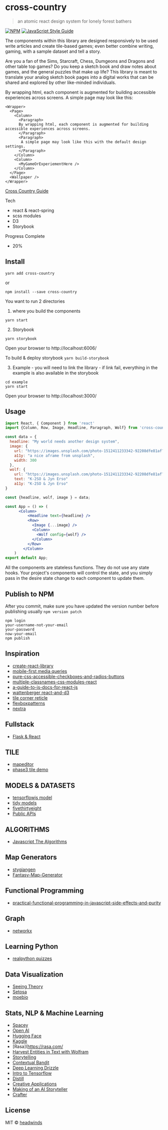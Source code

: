 # cross-country

> an atomic react design system for lonely forest bathers

[![NPM](https://img.shields.io/npm/v/cross-country.svg)](https://www.npmjs.com/package/cross-country) [![JavaScript Style Guide](https://img.shields.io/badge/code_style-standard-brightgreen.svg)](https://standardjs.com)

The componennts within this library are designed responsively to be used write articles and create tile-based games; even better combine writing, gaming, with a sample dataset and tell a story.

Are you a fan of the Sims, Starcraft, Chess, Dumgeons and Dragons and other table top games? Do you keep a sketch book and draw notes about games, and the general puzzles that make up life? This library is meant to translate your analog sketch book pages into a digital works that can be shared and explored by other like-minded individuals. 

By wrapping html, each component is augmented for building accessible experiences across screens. A simple page may look like this:

```
<Wrapper>
  <Page>
    <Column>
      <Paragraph>
      By wrapping html, each component is augmented for building accessible experiences across screens.
      </Paragraph>
      <Paragraph>
       A simple page may look like this with the default design settings.
      </Paragraph>
    </Column>
    <Column>
      <MyGameOrExperiementHere />
    </Column>
  </Page>
  <Wallpaper />
</Wrapper>
```

[Cross Country Guide](https://cross-country-guide.vercel.app)

Tech 
- react & react-spring 
- scss modules
- D3 
- Storybook

Progress Complete 
- 20% 

## Install

```
yarn add cross-country
```
or
```
npm install --save cross-country
```

You want to run 2 directories

1. where you build the components
```
yarn start
```

2. Storybook
```
yarn storybook
```

Open your browser to http://localhost:6006/

To build & deploy storybook `yarn build-storybook`

3. Example - you will need to link the library - if link fail, everything in the example is also available in the storybook
```
cd example
yarn start 
```

Open your browser to http://localhost:3000/

## Usage

```jsx
import React, { Component } from 'react'
import {Column, Row, Image, Headline, Paragraph, Wolf} from 'cross-country';

const data = {
  headline: "My world needs another design system",
  image: {
    url: "https://images.unsplash.com/photo-1512411233342-92208dfe81af?ixlib=rb-1.2.1&ixid=eyJhcHBfaWQiOjEyMDd9&auto=format&fit=crop&w=934&q=80",
    a11y: "a nice aframe from unsplash",
    width: 300
  },
  wolf: {
    url: "https://images.unsplash.com/photo-1512411233342-92208dfe81af?ixlib=rb-1.2.1&ixid=eyJhcHBfaWQiOjEyMDd9&auto=format&fit=crop&w=934&q=80",
    text: "K-2SO & Jyn Erso" 
    a11y: "K-2SO & Jyn Erso"
}

const {headline, wolf, image } = data;

const App = () => (
      <Column>
          <Headline text={headline} />
          <Row>
            <Image {...image} />
            <Column>
              <Wolf config={wolf} />
            </Column>
          </Row>
        </Column>
    )
export default App; 
```

All the components are stateless functions. They do not use any state hooks. Your project's components will control the state, and you simply pass in the desire state change to each component to update them. 

## Publish to NPM

After you commit, make sure you have updated the version number before publishing usually `npm version patch`

```
npm login
your-username-not-your-email
your-password
now-your-email
npm publish
```

## Inspiration
* [create-react-library](https://www.npmjs.com/package/create-react-library)
* [mobile-first media queries](https://medium.com/codeartisan/breakpoints-and-media-queries-in-scss-46e8f551e2f2)
* [pure-css-accessible-checkboxes-and-radios-buttons](https://medium.com/claritydesignsystem/pure-css-accessible-checkboxes-and-radios-buttons-54063e759bb3)
* [multiple-classnames-css-modules-react](https://zeph.co/multiple-classnames-css-modules-react)
* [a-guide-to-js-docs-for-react-js](https://www.inkoop.io/blog/a-guide-to-js-docs-for-react-js/)
* [wattenberger react-and-d3](https://wattenberger.com/blog/react-and-d3)
* [tile corner reticle](https://codepen.io/NyX/pen/JYOzWW)
* [flexboxpatterns](https://www.flexboxpatterns.com/)
* [nextra](https://nextra.vercel.app/)


## Fullstack
* [Flask & React](https://blog.appseed.us/flask-react-full-stack-seed-projects/)
## TILE
* [mapeditor](https://www.mapeditor.org/)
* [phase3 tile demo](https://itnext.io/modular-game-worlds-in-phaser-3-tilemaps-3-procedural-dungeon-3bc19b841cd)

## MODELS & DATASETS
* [tensorflowjs model](https://www.tensorflow.org/js/models)
* [tidy models](https://www.tidymodels.org/)
* [fivethirtyeight](https://fivethirtyeight.com/)
* [Public APIs](https://github.com/public-apis/public-apis)
## ALGORITHMS
* [Javascript The Algorithms](https://github.com/TheAlgorithms/Javascript)

## Map Generators
* [stygiangen](https://github.com/slashman/stygiangen/)
* [Fantasy-Map-Generator](https://azgaar.github.io/Fantasy-Map-Generator/)
## Functional Programming
* [practical-functional-programming-in-javascript-side-effects-and-purity](https://dev.to/richytong/practical-functional-programming-in-javascript-side-effects-and-purity-revised-420h)

## Graph 
* [networkx](https://networkx.org/documentation/stable/auto_examples/index.html)

## Learning Python
* [realpython quizzes](https://realpython.com/quizzes/)

## Data Visualization
* [Seeing Theory](https://seeing-theory.brown.edu/)
* [Setosa](https://setosa.io/)
* [moebio](http://moebio.com/)

## Stats, NLP & Machine Learning
* [Spacey](https://spacy.io/)
* [Open AI](https://openai.com/)
* [Hugging Face](https://huggingface.co/)
* [Kaggle](https://www.kaggle.com/)
* [Rasa](https://rasa.com/
* [Harvest Entities in Text with Wolfram](https://www.wolfram.com/language/12/natural-language-processing/harvest-entities-in-text.html?product=mathematica)
* [Storytelling](https://pudding.cool/process/how-to-make-dope-shit-part-3/)
* [Contextual Bandit](https://towardsdatascience.com/contextual-bandits-and-reinforcement-learning-6bdfeaece72a)
* [Deep Learning Drizzle](https://deep-learning-drizzle.github.io/)
* [Intro to Tensorflow](https://www.youtube.com/watch?v=LwM7xabuiIc)
* [Distill](https://distill.pub/)
* [Creative Applications](https://www.creativeapplications.net/)
* [Making of an AI Storyteller](https://towardsdatascience.com/the-making-of-an-ai-storyteller-c3b8d5a983f5)
* [Crafter](https://danijar.com/project/crafter/)

## License

MIT © [headwinds](https://github.com/headwinds)

